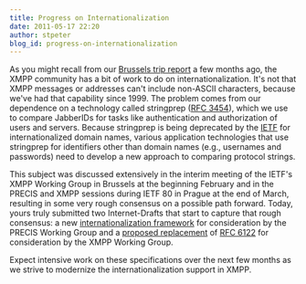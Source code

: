 ```yaml
---
title: Progress on Internationalization
date: 2011-05-17 22:20
author: stpeter
blog_id: progress-on-internationalization
---
```


As you might recall from our [Brussels trip report](/2011/02/brussels-trip-report/) a few months ago, the XMPP community has a bit of work to do on internationalization. It's not that XMPP messages or addresses can't include non-ASCII characters, because we've had that capability since 1999. The problem comes from our dependence on a technology called stringprep ([RFC 3454](http://tools.ietf.org/html/rfc3454)), which we use to compare JabberIDs for tasks like authentication and authorization of users and servers. Because stringprep is being deprecated by the [IETF](http://www.ietf.org/) for internationalized domain names, various application technologies that use stringprep for identifiers other than domain names (e.g., usernames and passwords) need to develop a new approach to comparing protocol strings.

This subject was discussed extensively in the interim meeting of the IETF's XMPP Working Group in Brussels at the beginning February and in the PRECIS and XMPP sessions during IETF 80 in Prague at the end of March, resulting in some very rough consensus on a possible path forward. Today, yours truly submitted two Internet-Drafts that start to capture that rough consensus: a new [internationalization framework](https://datatracker.ietf.org/doc/draft-blanchet-precis-framework/) for consideration by the PRECIS Working Group and a [proposed replacement](https://datatracker.ietf.org/doc/draft-saintandre-xmpp-6122bis/) of [RFC 6122](http://tools.ietf.org/html/rfc6122) for consideration by the XMPP Working Group.

Expect intensive work on these specifications over the next few months as we strive to modernize the internationalization support in XMPP.
